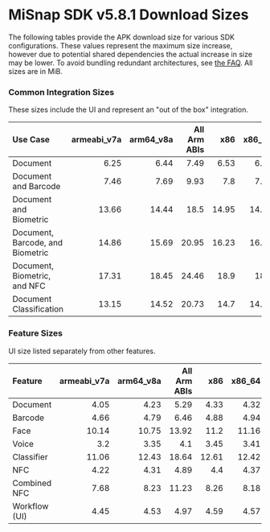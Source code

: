 # MiSnap SDK v5.8.1 Download Sizes

The following tables provide the APK download size for various SDK configurations. These values represent
the maximum size increase, however due to potential shared dependencies the actual increase in size may
be lower. To avoid bundling redundant architectures, see [the FAQ](../README.md#how-can-i-reduce-the-size-of-my-application).
All sizes are in MiB.

### **Common Integration Sizes**
These sizes include the UI and represent an "out of the box" integration.
<!-- USECASE_SIZE_TABLE_START -->
| Use Case                         | armeabi_v7a | arm64_v8a | All Arm ABIs | x86   | x86_64 | All x86 ABIs | All ABIs | 
| :------------------------------- | ----------: | --------: | -----------: | ----: | -----: | -----------: | -------: |
| Document                         | 6.25        | 6.44      | 7.49         | 6.53  | 6.52   | 7.85         | 10.14    | 
| Document and Barcode             | 7.46        | 7.69      | 9.93         | 7.8   | 7.88   | 10.47        | 15.2     | 
| Document and Biometric           | 13.66       | 14.44     | 18.5         | 14.95 | 14.92  | 20.27        | 29.17    | 
| Document, Barcode, and Biometric | 14.86       | 15.69     | 20.95        | 16.23 | 16.27  | 22.89        | 34.23    | 
| Document, Biometric, and NFC     | 17.31       | 18.45     | 24.46        | 18.9  | 18.8   | 26.4         | 39.56    | 
| Document Classification          | 13.15       | 14.52     | 20.73        | 14.7  | 14.51  | 22.26        | 36.04    | 
<!-- USECASE_SIZE_TABLE_END -->

### **Feature Sizes**
UI size listed separately from other features.
<!-- SCIENCE_SIZE_TABLE_START -->
| Feature       | armeabi_v7a | arm64_v8a | All Arm ABIs | x86   | x86_64 | All x86 ABIs | All ABIs | 
| :------------ | ----------: | --------: | -----------: | ----: | -----: | -----------: | -------: |
| Document      | 4.05        | 4.23      | 5.29         | 4.33  | 4.32   | 5.65         | 7.94     | 
| Barcode       | 4.66        | 4.79      | 6.46         | 4.88  | 4.94   | 6.84         | 10.32    | 
| Face          | 10.14       | 10.75     | 13.92        | 11.2  | 11.16  | 15.4         | 22.34    | 
| Voice         | 3.2         | 3.35      | 4.1          | 3.45  | 3.41   | 4.41         | 6.07     | 
| Classifier    | 11.06       | 12.43     | 18.64        | 12.61 | 12.42  | 20.17        | 33.95    | 
| NFC           | 4.22        | 4.31      | 4.89         | 4.4   | 4.37   | 5.14         | 6.4      | 
| Combined NFC  | 7.68        | 8.23      | 11.23        | 8.26  | 8.18   | 11.77        | 18.32    | 
| Workflow (UI) | 4.45        | 4.53      | 4.97         | 4.59  | 4.57   | 5.15         | 6.1      | 
<!-- SCIENCE_SIZE_TABLE_END -->
